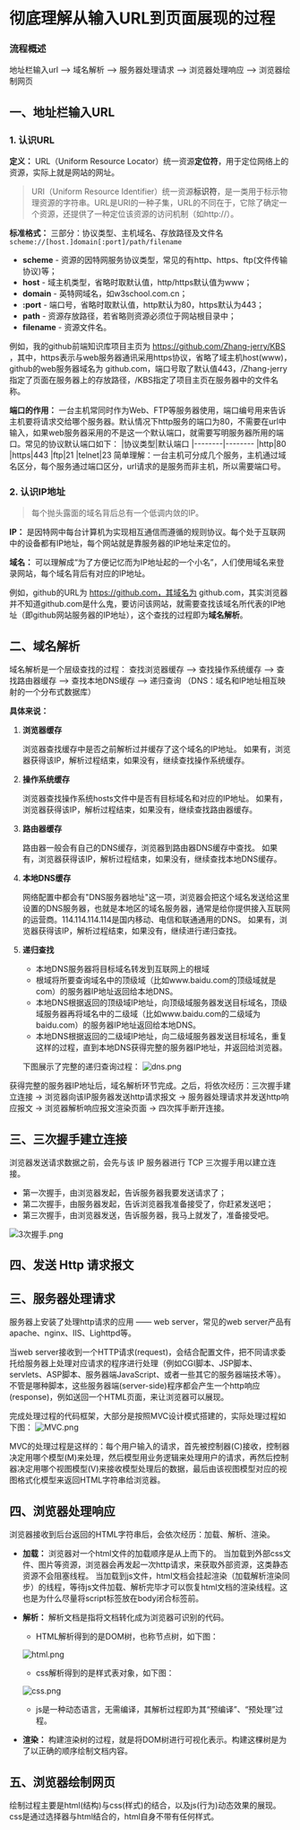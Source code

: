 # 彻底理解从输入URL到页面展现的过程
### 流程概述
地址栏输入url ——> 域名解析 ——> 服务器处理请求 ——> 浏览器处理响应 ——> 浏览器绘制网页

## 一、地址栏输入URL
### 1. 认识URL
**定义：** URL（Uniform Resource Locator）统一资源**定位符**，用于定位网络上的资源，实际上就是网站的网址。
> URI（Uniform Resource Identifier）统一资源**标识符**，是一类用于标示物理资源的字符串。URL是URI的一种子集，URL的不同在于，它除了确定一个资源，还提供了一种定位该资源的访问机制（如http://）。

**标准格式：**
三部分：协议类型、主机域名、存放路径及文件名
`scheme://[host.]domain[:port]/path/filename`
* **scheme** - 资源的因特网服务协议类型，常见的有http、https、ftp(文件传输协议)等；
* **host** - 域主机类型，省略时取默认值，http/https默认值为www；
* **domain** - 英特网域名，如w3school.com.cn；
* **:port** - 端口号，省略时取默认值，http默认为80，https默认为443；
* **path** - 资源存放路径，若省略则资源必须位于网站根目录中；
* **filename** - 资源文件名。

例如，我的github前端知识库项目主页为 https://github.com/Zhang-jerry/KBS ，其中，https表示与web服务器通讯采用https协议，省略了域主机host(www)，github的web服务器域名为 github.com，端口号取了默认值443，/Zhang-jerry指定了页面在服务器上的存放路径，/KBS指定了项目主页在服务器中的文件名称。

**端口的作用：** 一台主机常同时作为Web、FTP等服务器使用，端口编号用来告诉主机要将请求交给哪个服务器。默认情况下http服务的端口为80，不需要在url中输入，如果web服务器采用的不是这一个默认端口，就需要写明服务器所用的端口。常见的协议默认端口如下：
|协议类型|默认端口
|--------|--------
|http|80
|https|443
|ftp|21
|telnet|23
简单理解：一台主机可分成几个服务，主机通过域名区分，每个服务通过端口区分，url请求的是服务而非主机，所以需要端口号。

### 2. 认识IP地址
> 每个抛头露面的域名背后总有一个低调内敛的IP。

**IP：** 是因特网中每台计算机为实现相互通信而遵循的规则协议。每个处于互联网中的设备都有IP地址，每个网站就是靠服务器的IP地址来定位的。

**域名：** 可以理解成“为了方便记忆而为IP地址起的一个小名”，人们使用域名来登录网站，每个域名背后有对应的IP地址。

例如，github的URL为 https://github.com，其域名为 github.com，其实浏览器并不知道github.com是什么鬼，要访问该网站，就需要查找该域名所代表的IP地址（即github网站服务器的IP地址），这个查找的过程即为**域名解析**。

## 二、域名解析
域名解析是一个层级查找的过程：
查找浏览器缓存 ——> 查找操作系统缓存 ——> 查找路由器缓存 ——> 查找本地DNS缓存 ——> 递归查询
（DNS：域名和IP地址相互映射的一个分布式数据库）

**具体来说：**

 1. **浏览器缓存**

    浏览器查找缓存中是否之前解析过并缓存了这个域名的IP地址。
    如果有，浏览器获得该IP，解析过程结束，如果没有，继续查找操作系统缓存。

 2. **操作系统缓存**

    浏览器查找操作系统hosts文件中是否有目标域名和对应的IP地址。
    如果有，浏览器获得该IP，解析过程结束，如果没有，继续查找路由器缓存。

 3. **路由器缓存**

    路由器一般会有自己的DNS缓存，浏览器到路由器DNS缓存中查找。
    如果有，浏览器获得该IP，解析过程结束，如果没有，继续查找本地DNS缓存。

 4. **本地DNS缓存**

    网络配置中都会有"DNS服务器地址"这一项，浏览器会把这个域名发送给这里设置的DNS服务器，也就是本地区的域名服务器，通常是给你提供接入互联网的运营商。114.114.114.114是国内移动、电信和联通通用的DNS。
    如果有，浏览器获得该IP，解析过程结束，如果没有，继续进行递归查找。

 5. **递归查找**

    * 本地DNS服务器将目标域名转发到互联网上的根域
    * 根域将所要查询域名中的顶级域（比如www.baidu.com的顶级域就是com）的服务器IP地址返回给本地DNS。
    * 本地DNS根据返回的顶级域IP地址，向顶级域服务器发送目标域名，顶级域服务器再将域名中的二级域（比如www.baidu.com的二级域为baidu.com）的服务器IP地址返回给本地DNS。
    * 本地DNS根据返回的二级域IP地址，向二级域服务器发送目标域名，重复这样的过程，直到本地DNS获得完整的服务器IP地址，并返回给浏览器。

    下图展示了完整的递归查询过程：
    ![dns.png](https://i.loli.net/2019/06/02/5cf372c2c1c4415893.png)

获得完整的服务器IP地址后，域名解析环节完成。之后，将依次经历：三次握手建立连接 -> 浏览器向该IP服务器发送http请求报文 -> 服务器处理请求并发送http响应报文 -> 浏览器解析响应报文渲染页面 -> 四次挥手断开连接。

## 三、三次握手建立连接
浏览器发送请求数据之前，会先与该 IP 服务器进行 TCP 三次握手用以建立连接。
* 第一次握手，由浏览器发起，告诉服务器我要发送请求了；
* 第二次握手，由服务器发起，告诉浏览器我准备接受了，你赶紧发送吧；
* 第三次握手，由浏览器发送，告诉服务器，我马上就发了，准备接受吧。

![3次握手.png](https://i.loli.net/2019/08/08/V7lfq8G1HjhU36o.png)

## 四、发送 Http 请求报文

## 三、服务器处理请求
服务器上安装了处理http请求的应用 —— web server，常见的web server产品有apache、nginx、IIS、Lighttpd等。

当web server接收到一个HTTP请求(request)，会结合配置文件，把不同请求委托给服务器上处理对应请求的程序进行处理（例如CGI脚本、JSP脚本、servlets、ASP脚本、服务器端JavaScript、或者一些其它的服务器端技术等）。不管是哪种脚本，这些服务器端(server-side)程序都会产生一个http响应(response)，例如送回一个HTML页面，来让浏览器可以展现。

完成处理过程的代码框架，大部分是按照MVC设计模式搭建的，实际处理过程如下图：
![MVC.png](https://i.loli.net/2019/06/02/5cf374fb82fba19889.png)

MVC的处理过程是这样的：每个用户输入的请求，首先被控制器(C)接收，控制器决定用哪个模型(M)来处理，然后模型用业务逻辑来处理用户的请求，再然后控制器决定用哪个视图模型(V)来接收模型处理后的数据，最后由该视图模型对应的视图格式化模型来返回HTML字符串给浏览器。

## 四、浏览器处理响应
浏览器接收到后台返回的HTML字符串后，会依次经历：加载、解析、渲染。

* **加载：** 浏览器对一个html文件的加载顺序是从上而下的。
当加载到外部css文件、图片等资源，浏览器会再发起一次http请求，来获取外部资源，这类静态资源不会阻塞线程。
当加载到js文件，html文档会挂起渲染（加载解析渲染同步）的线程，等待js文件加载、解析完毕才可以恢复html文档的渲染线程。这也是为什么尽量将script标签放在body闭合标签前。

* **解析：** 解析文档是指将文档转化成为浏览器可识别的代码。
    - HTML解析得到的是DOM树，也称节点树，如下图：

    ![html.png](https://i.loli.net/2019/06/02/5cf379ad01fd675039.png)

    - css解析得到的是样式表对象，如下图：
    
    ![css.png](https://i.loli.net/2019/06/02/5cf37959b269189230.png)

    - js是一种动态语言，无需编译，其解析过程即为其“预编译”、“预处理”过程。

* **渲染：** 构建渲染树的过程，就是将DOM树进行可视化表示。构建这棵树是为了以正确的顺序绘制文档内容。

## 五、浏览器绘制网页
绘制过程主要是html(结构)与css(样式)的结合，以及js(行为)动态效果的展现。
css是通过选择器与html结合的，html自身不带有任何样式。